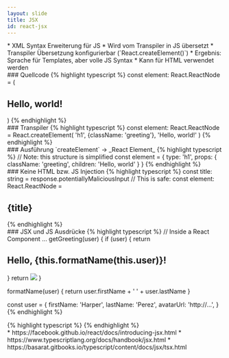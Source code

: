 ```yaml
---
layout: slide
title: JSX
id: react-jsx
---
```

<section markdown="1">
* XML Syntax Erweiterung für JS
* Wird vom Transpiler in JS übersetzt 
* Transpiler Übersetzung konfigurierbar (`React.createElement()`)
* Ergebnis: Sprache für Templates, aber volle JS Syntax
* Kann für HTML verwendet werden
</section>

<section markdown="1">
### Quellcode
{% highlight typescript %}
const element: React.ReactNode = (
  <h1 className="greeting">
    Hello, world!
  </h1>
)
{% endhighlight %}
</section>

<section markdown="1">
### Transpiler
{% highlight typescript %}
const element: React.ReactNode = React.createElement(
  'h1',
  {className: 'greeting'},
  'Hello, world!'
)
{% endhighlight %}
</section>

<section markdown="1">
### Ausführung `createElement` -> _React Element_
{% highlight typescript %}
// Note: this structure is simplified
const element = {
  type: 'h1',
  props: {
    className: 'greeting',
    children: 'Hello, world'
  }
}
{% endhighlight %}
</section>

<section markdown="1">
### Keine HTML bzw. JS Injection
{% highlight typescript %}
const title: string = response.potentiallyMaliciousInput
// This is safe:
const element: React.ReactNode = <h1>{title}</h1>
{% endhighlight %}
</section>

<section markdown="1">
### JSX und JS Ausdrücke
{% highlight typescript %}
// Inside a React Component ...
getGreeting(user) {
  if (user) {
    return <h1>Hello, {this.formatName(this.user)}!</h1>
  }
  return <img src={this.user.avatarUrl} />
}

formatName(user) {
  return user.firstName + ' ' + user.lastName
}

const user = {
  firstName: 'Harper',
  lastName: 'Perez',
  avatarUrl: 'http://...',
}
{% endhighlight %}
</section>

<section markdown="1">
{% highlight typescript %}
{% endhighlight %}
</section>

<section markdown="1">
* https://facebook.github.io/react/docs/introducing-jsx.html
* https://www.typescriptlang.org/docs/handbook/jsx.html
* https://basarat.gitbooks.io/typescript/content/docs/jsx/tsx.html
</section>

